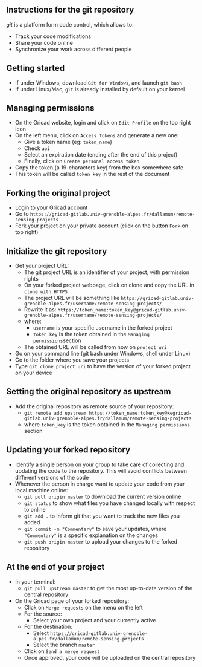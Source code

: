 ## Instructions for the git repository

*git* is a platform form code control, which allows to:
- Track your code modifications
- Share your code online
- Synchronize your work across different people


## Getting started
- If under Windows, download `Git for Windows`, and launch `git bash`
- If under Linux/Mac, `git` is already installed by default on your kernel


## Managing permissions
- On the Gricad website, login and click on `Edit Profile` on the top right icon
- On the left menu, click on `Access Tokens` and generate a new one:
    - Give a token name (eg: `token_name`)
    - Check `api`
    - Select an expiration date (ending after the end of this project)
    - Finally, click on `Create personal access token`
- Copy the token (a 19-characters key) from the box somewhere safe
- This token will be called `token_key` in the rest of the document


## Forking the original project

- Login to your Gricad account
- Go to `https://gricad-gitlab.univ-grenoble-alpes.fr/dallamum/remote-sensing-projects`
- Fork your project on your private account (click on the button `Fork` on top right)

## Initialize the git repository

- Get your project URL:
    - The git project URL is an identifier of your project, with permission rights
    - On your forked project webpage, click on clone and copy the URL in `clone with HTTPS`
    - The project URL will be something like `https://gricad-gitlab.univ-grenoble-alpes.fr/username/remote-sensing-projects/`
    - Rewrite it as: `https://token_name:token_key@gricad-gitlab.univ-grenoble-alpes.fr/username/remote-sensing-projects/`
    - where:
        - `username` is your specific username in the forked project
        - `token_key` is the token obtained in the `Managing permissions`section
    - The obtained URL will be called from now on `project_uri`
- Go on your command line (git bash under Windows, shell under Linux)
- Go to the folder where you save your projects
- Type `git clone project_uri` to have the version of your forked project on your device


## Setting the original repository as upstream
- Add the original repository as remote source of your repository:
    - ```git remote add upstream https://token_name:token_key@kegricad-gitlab.univ-grenoble-alpes.fr/dallamum/remote-sensing-projects```
    - where `token_key` is the token obtained in the `Managing permissions` section


## Updating your forked repository

- Identify a single person on your group to take care of collecting and 
  updating the code to the repository. This will avoid conflicts between 
  different versions of the code
- Whenever the person in charge want to update your code from your local machine online:
  - `git pull origin master` to download the current version online
  - `git status` to show what files you have changed locally with respect to online
  - `git add .` to inform git that you want to track the new files you added
  - `git commit -m "Commentary"` to save your updates, where `"Commentary"` is a specific explanation on the changes
  - `git push origin master` to upload your changes to the forked repository

## At the end of your project
- In your terminal:
  - `git pull upstream master` to get the most up-to-date version of the central repository
- On the Gricad page of your forked repository:
  - Click on `Merge requests` on the menu on the left
  - For the source:
    - Select your own project and your currently active
  - For the destination:
    - Select `https://gricad-gitlab.univ-grenoble-alpes.fr/dallamum/remote-sensing-projects` 
    - Select the branch `master`
  - Click on `Send a merge request`
  - Once approved, your code will be uploaded on the central repository


